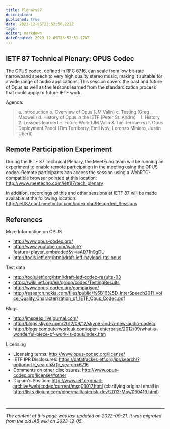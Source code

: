 ```yaml
---
title: Plenary87
description: 
published: true
date: 2023-12-05T23:52:56.222Z
tags: 
editor: markdown
dateCreated: 2023-12-05T23:52:51.278Z
---
```


## IETF 87 Technical Plenary: OPUS Codec

The OPUS codec, defined in RFC 6716, can scale from low bit-rate narrowband speech to very high quality stereo music, making it suitable for a wide range of audio applications. This session covers the past and future of Opus as well as the lessons learned from the standardization process that could apply to future IETF work.

Agenda:
> 
>    a. Introduction
>    b. Overview of Opus (JM Valin)
>    c. Testing (Greg Maxwell)
>    d. History of Opus in the IETF (Peter St. Andre)
>       &nbsp;&nbsp;	 1. History
>     	&nbsp;&nbsp;	 2. Lessons learned
>    e. Future Work (JM Valin & Tim Terriberry)
>    f. Opus Deployment Panel (Tim Terriberry, Emil Ivov, Lorenzo Miniero, Justin Uberti)
   
## Remote Participation Experiment
During the IETF 87 Technical Plenary, the MeetEcho team will be running an experiment to enable remote participation in the meeting using the OPUS codec. Remote participants can access the session using a WebRTC-compatible browser pointed at this location: http://www.meetecho.com/ietf87/tech_plenary

In addition, recordings of this and other sessions at IETF 87 will be made available at the following location: http://ietf87.conf.meetecho.com/index.php/Recorded_Sessions

## References
More Information on OPUS

- http://www.opus-codec.org/
- http://www.youtube.com/watch?feature=player_embedded&v=iaAD71h9gDU
- http://tools.ietf.org/html/draft-ietf-payload-rtp-opus

Test data

- http://tools.ietf.org/html/draft-ietf-codec-results-03
- https://wiki.ietf.org/en/group/codec/TestingResults
- http://www.opus-codec.org/comparison/
- http://research.nokia.com/files/public/%5B16%5D_InterSpeech2011_Voice_Quality_Characterization_of_IETF_Opus_Codec.pdf

Blogs

- http://jmspeex.livejournal.com/
- http://blogs.skype.com/2012/09/12/skype-and-a-new-audio-codec/
- http://blogs.computerworlduk.com/open-enterprise/2012/09/what-a-wonderful-piece-of-work-is-opus/index.htm

Licensing

- Licensing terms: http://www.opus-codec.org/license/
- IETF IPR Disclosures: https://datatracker.ietf.org/ipr/search/?option=rfc_search&rfc_search=6716
- Comments on other disclosures: http://www.opus-codec.org/license/#other
- Digium's Position: http://www.ietf.org/mail-archive/web/codec/current/msg03017.html (clarifying original email in http://lists.digium.com/pipermail/asterisk-dev/2013-May/060419.html)

&nbsp;
&nbsp;
&nbsp;

---

*The content of this page was last updated on 2022-09-21. It was migrated from the old IAB wiki on 2023-12-05.*